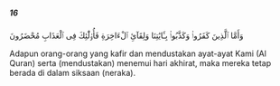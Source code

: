 ##### 16

<span class="ayah">وَأَمَّا ٱلَّذِينَ كَفَرُوا۟ وَكَذَّبُوا۟ بِـَٔايَٰتِنَا وَلِقَآئِ ٱلْءَاخِرَةِ فَأُو۟لَٰٓئِكَ فِى ٱلْعَذَابِ مُحْضَرُونَ</span>

<span class="ayah_translation">Adapun orang-orang yang kafir dan mendustakan ayat-ayat Kami (Al Quran) serta (mendustakan) menemui hari akhirat, maka mereka tetap berada di dalam siksaan (neraka).</span>
